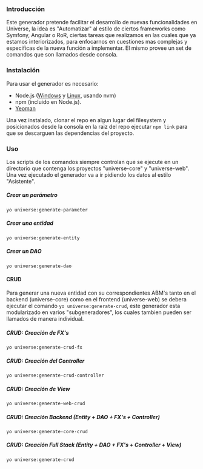 ### Introducción
Este generador pretende facilitar el desarrollo de nuevas funcionalidades en Universe, la idea es "Automatizar" al estilo de ciertos 
frameworks como Symfony, Angular o RoR, ciertas tareas que realizamos en las cuales que ya estamos interiorizados, para enfocarnos 
en cuestiones mas complejas y especificas de la nueva función a implementar. 
El mismo provee un set de comandos que son llamados desde consola.

### Instalación

Para usar el generador es necesario:
- Node.js ([Windows](https://nodejs.org) y [Linux](https://github.com/creationix/nvm), usando nvm)
- npm (incluido en Node.js).
- [Yeoman](http://yeoman.io)

Una vez instalado, clonar el repo en algun lugar del filesystem y posicionados desde la consola en la raiz del repo 
ejecutar `npm link` para que se descarguen las dependencias del proyecto.

### Uso
Los scripts de los comandos siempre controlan que se ejecute en un directorio que contenga los proyectos "universe-core" y "universe-web".
Una vez ejecutado el generador va a ir pidiendo los datos al estilo "Asistente".

##### Crear un parámetro
```shell
yo universe:generate-parameter
```

##### Crear una entidad
```shell
yo universe:generate-entity
```

##### Crear un DAO
```shell
yo universe:generate-dao
```

#### CRUD
Para generar una nueva entidad con su correspondientes ABM's tanto en el backend (universe-core) como en el frontend (universe-web)
se debera ejecutar el comando `yo universe:generate-crud`, este generador esta modularizado en varios "subgeneradores", los cuales tambien 
pueden ser llamados de manera individual.

##### CRUD: Creación de FX's
```shell
yo universe:generate-crud-fx
```

##### CRUD: Creación del Controller
```shell
yo universe:generate-crud-controller
```

##### CRUD: Creación de View
```shell
yo universe:generate-web-crud
```

##### CRUD: Creación Backend (Entity + DAO + FX's + Controller)
```shell
yo universe:generate-core-crud
```

##### CRUD: Creación Full Stack (Entity + DAO + FX's + Controller + View)
```shell
yo universe:generate-crud
```
